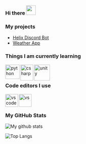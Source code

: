 ### Hi there <img src="https://raw.githubusercontent.com/MartinHeinz/MartinHeinz/master/wave.gif" width="30px">

### My projects
   - [Helix Discord Bot](https://github.com/F4NGDEV/helix)
   - [Weather App](https://github.com/F4NGDEV/WeatherApp)

### Things I am currently learning
<img align="left" alt="python" src="https://upload.wikimedia.org/wikipedia/commons/thumb/c/c3/Python-logo-notext.svg/768px-Python-logo-notext.svg.png" width= "45" height = "45">
<img align="left" alt="csharp" src="https://cdn.worldvectorlogo.com/logos/c--4.svg" width="40" height="50">
<img align="left" alt="unity" src="https://cdn.freebiesupply.com/logos/large/2x/unity-69-logo-png-transparent.png" width="50" height="50">

<br> 
<br>

### Code editors I use
<img align="left" alt="vscode" src="https://upload.wikimedia.org/wikipedia/commons/thumb/9/9a/Visual_Studio_Code_1.35_icon.svg/1200px-Visual_Studio_Code_1.35_icon.svg.png" width="40" height="40">
<img align="left" alt="vs" src="https://upload.wikimedia.org/wikipedia/commons/thumb/5/59/Visual_Studio_Icon_2019.svg/1200px-Visual_Studio_Icon_2019.svg.png" width="40" height="40">
<br> 
<br>



### My GitHub Stats
   ![My github stats](https://github-readme-stats.vercel.app/api?username=F4NGDEV&show_icons=true&theme=react)
   
   ![Top Langs](https://github-readme-stats.vercel.app/api/top-langs/?username=F4NGDEV&show_icons=true&theme=react)


   

